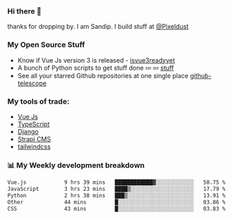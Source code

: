 ### Hi there 👋

thanks for dropping by.
I am Sandip. I build stuff at [@Pixeldust](github.com/pixeldust-in/)

###  **My Open Source Stuff**

 - Know if Vue Js version 3 is released -  [isvue3readyyet](https://github.com/sandiprb/isvue3readyyet)
 - A bunch of Python scripts to get stuff done 💤 💤 [stuff](https://github.com/sandiprb/stuff)
 - See all your starred Github repositories at one single place [github-telescope](https://github.com/sandiprb/github-telescope)



###  **My tools of trade:**
 - [Vue Js](https://github.com/vuejs/vue/)
 - [TypeScript](https://github.com/microsoft/TypeScript)
 - [Django](github.com/django/django)
 - [Strapi CMS](github.com/strapi/strapi)
 - [tailwindcss](https://github.com/tailwindlabs/tailwindcss)


###  📊 **My Weekly development breakdown**
<!--START_SECTION:waka-->

```txt
Vue.js            9 hrs 39 mins   ████████████▓░░░░░░░░░░░░   50.75 %
JavaScript        3 hrs 23 mins   ████▒░░░░░░░░░░░░░░░░░░░░   17.79 %
Python            2 hrs 38 mins   ███▒░░░░░░░░░░░░░░░░░░░░░   13.91 %
Other             44 mins         █░░░░░░░░░░░░░░░░░░░░░░░░   03.86 %
CSS               43 mins         █░░░░░░░░░░░░░░░░░░░░░░░░   03.83 %
```

<!--END_SECTION:waka-->
